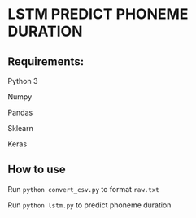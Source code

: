 # LSTM PREDICT PHONEME DURATION

## Requirements:

Python 3

Numpy

Pandas

Sklearn

Keras

## How to use

Run `python convert_csv.py` to format `raw.txt`

Run `python lstm.py` to predict phoneme duration
